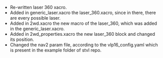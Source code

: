 - Re-written laser 360 xacro.
- Added in generic_laser.xacro the laser_360.xacro, since in there, there are every possible laser.
- Added in 2wd.xacro the new macro of the laser_360, which was added in the generic_laser.xacro.
- Added in 2wd_properties.xacro the new laser_360 block and changed its position.
- Changed the nav2 param file, according to the vlp16_config.yaml which is present in the example folder of stvl repo.
